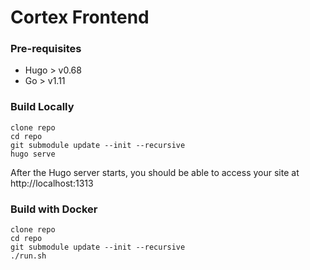 # Cortex Frontend

### Pre-requisites
- Hugo > v0.68
- Go > v1.11

### Build Locally
    clone repo 
    cd repo
    git submodule update --init --recursive
    hugo serve

After the Hugo server starts, you should be able to access your site at http://localhost:1313

### Build with Docker
    clone repo
    cd repo
    git submodule update --init --recursive
    ./run.sh



